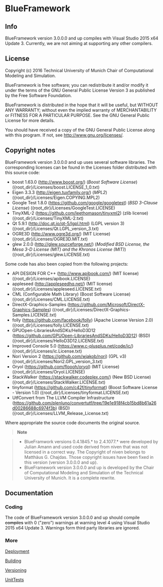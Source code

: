 # BlueFramework

## Info

BlueFramework version 3.0.0.0 and up compiles with Visual Studio 2015 x64 Update 3. Currently, we are not aiming at supporting any other compilers.

## License

Copyright (c) 2016 Technical University of Munich
Chair of Computational Modeling and Simulation.

BlueFramework is free software; you can redistribute it and/or modify
it under the terms of the GNU General Public License Version 3
as published by the Free Software Foundation.

BlueFramework is distributed in the hope that it will be useful,
but WITHOUT ANY WARRANTY; without even the implied warranty of
MERCHANTABILITY or FITNESS FOR A PARTICULAR PURPOSE. See the
GNU General Public License for more details.

You should have received a copy of the GNU General Public License
along with this program. If not, see <http://www.gnu.org/licenses/>.

## Copyright notes
BlueFramework version 3.0.0.0 and up uses several software libraries. The corresponding licenses can be found in the Licenses folder distributed with this source code:

* boost 1.63.0 (http://www.boost.org/) (*Boost Software License*) ({root_dir}/Licenses/boost.LICENSE_1_0.txt)
* Eigen 3.3.3 (http://eigen.tuxfamily.org/) (*MPL2*) ({root_dir}/Licenses/Eigen.COPYING.MPL2)
* Google Test 1.8.0 (https://github.com/google/googletest) (*BSD 3-Clause License*) ({root_dir}/Licenses/GoogleTest.LICENSE)
* TinyXML-2 (https://github.com/leethomason/tinyxml2) (zlib license) ({root_dir}/Licenses/TinyXML-2.txt)
* Qt 5.9.1 (http://doc.qt.io/qt-5/lgpl.html) (LGPL version 3) ({root_dir}/Licenses/Qt.LGPL_version_3.txt)
* OGRE3D (http://www.ogre3d.org/) (MIT License) ({root_dir}/Licenses/OGRE3D.MIT.txt)
* glew 2.0.0 (http://glew.sourceforge.net/) (*Modified BSD License, the Mesa 3-D License (MIT) and the Khronos License (MIT)*) ({root_dir}/Licenses/glew.LICENSE.txt)

Some code has also been copied from the following projects:

* API DESIGN FOR C++ (http://www.apibook.com/) (MIT license) ({root_dir}/Licenses/apibook.LICENSE)
* appleseed (http://appleseedhq.net/) (MIT license) ({root_dir}/Licenses/appleseed.LICENSE.txt)
* CML (Configurable Math Library) (Boost Software License) ({root_dir}/Licenses/CML.LICENSE.txt)
* DirectX-Graphics-Samples (https://github.com/Microsoft/DirectX-Graphics-Samples) ({root_dir}/Licenses/DirectX-Graphics-Samples.LICENSE.txt)
* folly (https://github.com/facebook/folly) (Apache License Version 2.0) ({root_dir}/Licenses/folly.LICENSE.txt)
* GPUOpen-LibrariesAndSDKs/HelloD3D12 (https://github.com/GPUOpen-LibrariesAndSDKs/HelloD3D12) (BSD) ({root_dir}/Licenses/HelloD3D12.LICENSE.txt)
* Improved Console 5.0 (https://www.c-plusplus.net/code/ic/) ({root_dir}/Licenses/ic.License.txt)
* Nori Version 2 (https://github.com/wjakob/nori) (GPL v3) ({root_dir}/Licenses/Nori2.GPL_version_3.txt)
* Oryol (https://github.com/floooh/oryol) (MIT License) ({root_dir}/Licenses/Oryol.LICENSE)
* StackWalker (https://stackwalker.codeplex.com/) (New BSD License) ({root_dir}/Licenses/StackWalker.LICENSE.txt)
* tinyformat (https://github.com/c42f/tinyformat) (Boost Software License - Version 1.0) ({root_dir}/Licenses/tinyformat.LICENSE.txt)
* UtfConvert from  The LLVM Compiler Infrastructure (https://github.com/plenluno/convertutf/tree/19e1e918f4cb15bd8b61a26d00286688c6974f3b) (BSD) ({root_dir}/Licenses/LLVM_Release_License.txt)

Where appropriate the source code documents the original source.

> **Note**

> - BlueFramwork versions 0.4.1845.* to 2.4.1077.* were developed by Julian Amann and used code derived from niven that was not licensed in a correct way. The Copyright of niven belongs to Matthäus G. Chajdas. Those copyright issues have been fixed in this version (version 3.0.0.0 and up).
> - BlueFramework version 3.0.0.0 and up is developed by the Chair of Computational Modeling and Simulation of the Technical University of Munich. It is a complete rewrite.

## Documentation

### Coding

The code of BlueFramework version 3.0.0.0 and up should compile ~~compiles~~ with 0 ("zero") warnings at warning level 4 using Visual Studio 2015 x64 Update 3. Warnings form third party libraries are ignored.

### More
[Deployment](Docs/Deployment.md)

[Building](Docs/Building.md)

[Versioning](Docs/Versioning.md)

[UnitTests](Docs/UnitTests.md)